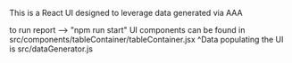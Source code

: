 This is a React UI designed to leverage data generated via AAA

to run report --> "npm run start"
UI components can be found in src/components/tableContainer/tableContainer.jsx
^Data populating the UI is src/dataGenerator.js